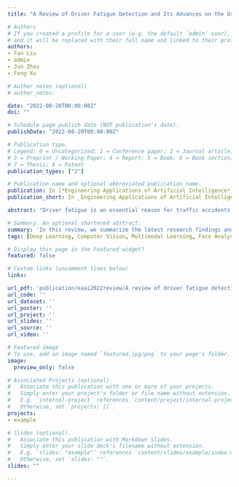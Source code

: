 ```yaml
---
title: "A Review of Driver Fatigue Detection and Its Advances on the Use of RGB-D Camera and Deep Learning"

# Authors
# If you created a profile for a user (e.g. the default `admin` user), write the username (folder name) here 
# and it will be replaced with their full name and linked to their profile.
authors:
- Fan Liu
- admin
- Jun Zhou
- Feng Xu

# Author notes (optional)
# author_notes:

date: "2022-08-20T00:00:00Z"
doi: ""

# Schedule page publish date (NOT publication's date).
publishDate: "2022-08-20T00:00:00Z"

# Publication type.
# Legend: 0 = Uncategorized; 1 = Conference paper; 2 = Journal article;
# 3 = Preprint / Working Paper; 4 = Report; 5 = Book; 6 = Book section;
# 7 = Thesis; 8 = Patent
publication_types: ["2"]

# Publication name and optional abbreviated publication name.
publication: In [*Engineering Applications of Artificial Intelligence*](https://www.journals.elsevier.com/engineering-applications-of-artificial-intelligence0), 2022. [[DOI]](https://doi.org/10.1016/j.engappai.2022.105399)
publication_short: In _Engineering Applications of Artificial Intelligence_. [[DOI]](https://doi.org/10.1016/j.engappai.2022.105399)

abstract: "Driver fatigue is an essential reason for traffic accidents, which poses a severe threat to people's lives and property. In this review, we summarize the latest research findings and analyze the developmental trends of driver fatigue detection. Firstly, we analyze and discuss four types of different fatigue detection technologies based on driver physiological signals, behavior features, vehicle running features, and information fusion, respectively. Then, we focus on  RGB-D camera and deep learning which are two state-of-the-art solutions in this field. Finally, we present the work on integration of RGB-D camera and deep learning, where Generative Adversarial Networks and multi-channel schemes are utilized to enhance the performance. We conducted experiments to show that the fatigue features extracted by Convolutional Neural Networks are superior to traditional handcrafted ones while single features cannot guarantee robustness. Moreover, the latent fatigue features extracted by deep learning methods have been demonstrated to be effective for fatigue detection."

# Summary. An optional shortened abstract.
summary: 'In this review, we summarize the latest research findings and analyze the developmental trends of driver fatigue detection. We present the work on integration of RGB-D camera and deep learning, where Generative Adversarial Networks and multi-channel schemes are utilized to enhance the performance. [[DOI]](https://doi.org/10.1016/j.engappai.2022.105399)'
tags: [Deep Learning, Computer Vision, Multimodal Learning, Face Analysis]

# Display this page in the Featured widget?
featured: false

# Custom links (uncomment lines below)
links:

url_pdf: 'publication/eaai2022review/A review of driver fatigue detection and its advances on the use of RGB-D.pdf'
url_code: ''
url_dataset: ''
url_poster: ''
url_project: ''
url_slides: ''
url_source: ''
url_video: ''

# Featured image
# To use, add an image named `featured.jpg/png` to your page's folder. 
image:
  preview_only: false

# Associated Projects (optional).
#   Associate this publication with one or more of your projects.
#   Simply enter your project's folder or file name without extension.
#   E.g. `internal-project` references `content/project/internal-project/index.md`.
#   Otherwise, set `projects: []`.
projects:
- example

# Slides (optional).
#   Associate this publication with Markdown slides.
#   Simply enter your slide deck's filename without extension.
#   E.g. `slides: "example"` references `content/slides/example/index.md`.
#   Otherwise, set `slides: ""`.
slides: ""

---
```

